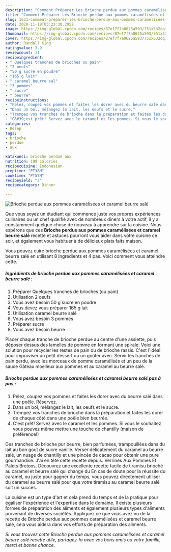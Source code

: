 ```yaml
---
description: "Comment Préparer Les Brioche perdue aux pommes caramélisées et caramel beurre salé"
title: "Comment Préparer Les Brioche perdue aux pommes caramélisées et caramel beurre salé"
slug: 1631-comment-preparer-les-brioche-perdue-aux-pommes-caramelisees-et-caramel-beurre-sale
date: 2020-11-18T05:23:30.295Z
image: https://img-global.cpcdn.com/recipes/87ef7f7a0625a593/751x532cq70/brioche-perdue-aux-pommes-caramelisees-et-caramel-beurre-sale-photo-principale-de-la-recette.jpg
thumbnail: https://img-global.cpcdn.com/recipes/87ef7f7a0625a593/751x532cq70/brioche-perdue-aux-pommes-caramelisees-et-caramel-beurre-sale-photo-principale-de-la-recette.jpg
cover: https://img-global.cpcdn.com/recipes/87ef7f7a0625a593/751x532cq70/brioche-perdue-aux-pommes-caramelisees-et-caramel-beurre-sale-photo-principale-de-la-recette.jpg
author: Randall King
ratingvalue: 3.9
reviewcount: 11
recipeingredient:
- " Quelques tranches de brioches ou pain"
- "2 oeufs"
- "50 g sucre en poudre"
- "165 g lait"
- " caramel beurre sal"
- "3 pommes"
- " sucre"
- " beurre"
recipeinstructions:
- "Pelez, coupez vos pommes et faites les dorer avec du beurre salé dans une poêle. Réservez."
- "Dans un bol, mélangez le lait, les oeufs et le sucre."
- "Trempez vos tranches de brioche dans la préparation et faites les dorer de chaque côté dans une poêle bien beurrée."
- "C&#39;est prêt! Servez avec le caramel et les pommes. Si vous le souhaitez vous pouvez même mettre une touche de chantilly (maison de préférence!)"
categories:
- Resep
tags:
- brioche
- perdue
- aux

katakunci: brioche perdue aux 
nutrition: 199 calories
recipecuisine: Indonesian
preptime: "PT38M"
cooktime: "PT57M"
recipeyield: "3"
recipecategory: Dinner

---
```



![Brioche perdue aux pommes caramélisées et caramel beurre salé](https://img-global.cpcdn.com/recipes/87ef7f7a0625a593/751x532cq70/brioche-perdue-aux-pommes-caramelisees-et-caramel-beurre-sale-photo-principale-de-la-recette.jpg)

Que vous soyez un étudiant qui commence juste vos propres expériences culinaires ou un chef qualifié avec de nombreux dîners à votre actif, il y a constamment quelque chose de nouveau à apprendre sur la cuisine. Nous espérons que ces <strong> Brioche perdue aux pommes caramélisées et caramel beurre salé </strong> recette et astuces pourront vous aider dans votre cuisine ce soir, et également vous habituer à de délicieux plats faits maison.

<!--inarticleads1-->

Vous pouvez cuire brioche perdue aux pommes caramélisées et caramel beurre salé en utilisant 8 Ingrédients et 4 pas. Voici comment vous atteindre cette.

##### Ingrédients de brioche perdue aux pommes caramélisées et caramel beurre salé :

1. Préparer  Quelques tranches de brioches (ou pain)
1. Utilisation 2 oeufs
1. Vous avez besoin 50 g sucre en poudre
1. Vous devez vous préparer 165 g lait
1. Utilisation  caramel beurre salé
1. Vous avez besoin 3 pommes
1. Préparer  sucre
1. Vous avez besoin  beurre


Placer chaque tranche de brioche perdue au centre d&#39;une assiette, puis déposer dessus des lamelles de pomme en formant une spirale. Voici une solution pour recycler les restes de pain ou de brioche rassis. C&#39;est l&#39;idéal pour improviser un petit dessert ou un goûter avec. Servir les tranches de pain perdu, avec les morceaux de pomme caramélisés et un peu de la sauce Gâteau moelleux aux pommes et au caramel au beurre salé. 

<!--inarticleads2-->

##### Brioche perdue aux pommes caramélisées et caramel beurre salé pas à pas :

1. Pelez, coupez vos pommes et faites les dorer avec du beurre salé dans une poêle. Réservez.
1. Dans un bol, mélangez le lait, les oeufs et le sucre.
1. Trempez vos tranches de brioche dans la préparation et faites les dorer de chaque côté dans une poêle bien beurrée.
1. C&#39;est prêt! Servez avec le caramel et les pommes. Si vous le souhaitez vous pouvez même mettre une touche de chantilly (maison de préférence!)


Des tranches de brioche pur beurre, bien parfumées, trampouillées dans du lait au bon gout de sucre vanillé. Verser délicatement du caramel au beurre salé, un nuage de chantilly et une pincée de cacao pour obtenir une pure gourmandise. J&#39;ai en tête cette recette depuis. Verrines Aux Pommes Et Palets Bretons. Découvrez une excellente recette facile de tiramisu brioché au caramel et beurre salé qui change du En cas de doute pour la réussite du caramel, ou juste pour gagner du temps, vous pouvez directement utiliser du caramel au beurre salé pour que votre tiramisu au caramel beurre salé soit un succès. 

<!--inarticleads1-->

<p>
La cuisine est un type d'art et cela prend du temps et de la pratique pour égaliser l'expérience et l'expertise dans le domaine. Il existe plusieurs formes de préparation des aliments et également plusieurs types d'aliments provenant de diverses sociétés. Appliquez ce que vous avez vu de la recette de Brioche perdue aux pommes caramélisées et caramel beurre salé, cela vous aidera dans vos efforts de préparation des aliments.
</p>

<p>
<i>Si vous trouvez cette Brioche perdue aux pommes caramélisées et caramel beurre salé recette utile, partagez-la avec vos bons amis ou votre famille, merci et bonne chance.</i>
</p>
